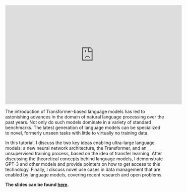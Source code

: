 <iframe width="560" height="315" src="https://www.youtube.com/embed/tYKH7Q5MDcg" title="YouTube video player" frameborder="0" allow="accelerometer; autoplay; clipboard-write; encrypted-media; gyroscope; picture-in-picture" allowfullscreen></iframe>

The introduction of Transformer-based language models has led to astonishing advances in the domain of natural language processing over the past years. Not only do such models dominate in a variety of standard benchmarks. The latest generation of language models can be specialized to novel, formerly unseen tasks with little to virtually no training data. 

In this tutorial, I discuss the two key ideas enabling ultra-large language models: a new neural network architecture, the Transformer, and an unsupervised training process, based on the idea of transfer learning. After discussing the theoretical concepts behind language models, I demonstrate GPT-3 and other models and provide pointers on how to get access to this technology. Finally, I discuss novel use cases in data management that are enabled by language models, covering recent research and open problems.

**The slides can be found [here](lm4dbtrummer.pdf).**
